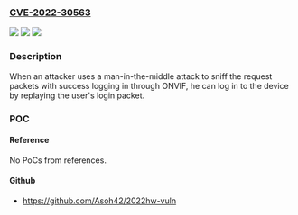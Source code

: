 ### [CVE-2022-30563](https://cve.mitre.org/cgi-bin/cvename.cgi?name=CVE-2022-30563)
![](https://img.shields.io/static/v1?label=Product&message=IPCHDBW2XXX%5BIPCHFW2XXX%5BASI7XXXX&color=blue)
![](https://img.shields.io/static/v1?label=Version&message=n%2Fa&color=blue)
![](https://img.shields.io/static/v1?label=Vulnerability&message=Replay%20Attacks&color=brighgreen)

### Description

When an attacker uses a man-in-the-middle attack to sniff the request packets with success logging in through ONVIF, he can log in to the device by replaying the user's login packet.

### POC

#### Reference
No PoCs from references.

#### Github
- https://github.com/Asoh42/2022hw-vuln


